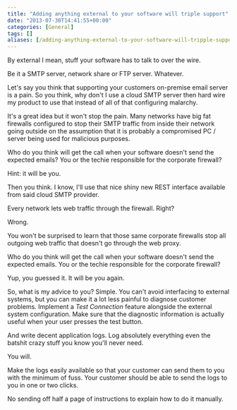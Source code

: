 ```yaml
---
title: "Adding anything external to your software will triple support"
date: "2013-07-30T14:41:55+00:00"
categories: [General]
tags: []
aliases: [/adding-anything-external-to-your-software-will-tripple-support/, /posts/adding-anything-external-to-your-software-will-tripple-support/]
---
```


By external I mean, stuff your software has to talk to over the wire.

Be it a SMTP server, network share or FTP server. Whatever.

Let's say you think that supporting your customers on-premise email server is a pain. So you think, why don't I use a cloud SMTP server then hard wire my product to use that instead of all of that configuring malarchy.

It's a great idea but it won't stop the pain. Many networks have big fat firewalls configured to stop their SMTP traffic from inside their network going outside on the assumption that it is probably a compromised PC / server being used for malicious purposes.

Who do you think will get the call when your software doesn't send the expected emails? You or the techie responsible for the corporate firewall?

Hint: it will be you.

Then you think. I know, I'll use that nice shiny new REST interface available from said cloud SMTP provider.

Every network lets web traffic through the firewall. Right?

Wrong.

You won't be surprised to learn that those same corporate firewalls stop all outgoing web traffic that doesn't go through the web proxy.

Who do you think will get the call when your software doesn't send the expected emails. You or the techie responsible for the corporate firewall?

Yup, you guessed it. It will be you again.

So, what is my advice to you? Simple. You can't avoid interfacing to external systems, but you can make it a lot less painful to diagnose customer problems. Implement a *Test Connection* feature alongside the external system configuration. Make sure that the diagnostic information is actually useful when your user presses the test button.

And write decent application logs. Log absolutely everything even the batshit crazy stuff you know you'll never need.

You will.

Make the logs easily available so that your customer can send them to you with the minimum of fuss. Your customer should be able to send the logs to you in one or two clicks.

No sending off half a page of instructions to explain how to do it manually.
